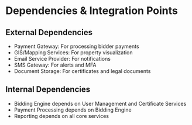 # Dependencies & Integration Points

## External Dependencies
- Payment Gateway: For processing bidder payments
- GIS/Mapping Services: For property visualization
- Email Service Provider: For notifications
- SMS Gateway: For alerts and MFA
- Document Storage: For certificates and legal documents

## Internal Dependencies
- Bidding Engine depends on User Management and Certificate Services
- Payment Processing depends on Bidding Engine
- Reporting depends on all core services
